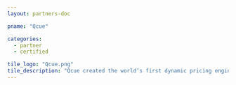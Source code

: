 ```yaml
---
layout: partners-doc

pname: "Qcue"

categories: 
  - partner
  - certified

tile_logo: "Qcue.png"
tile_description: "Qcue created the world’s first dynamic pricing engine for live entertainment events, forever changing the way tickets are priced. Twice named one of the 10 Most Innovative Companies in Sports and one of the 50 Most Innovative Companies in the World, Qcue’s pricing and revenue management solutions are used by teams, venues, and promoters around the world."
---
```

